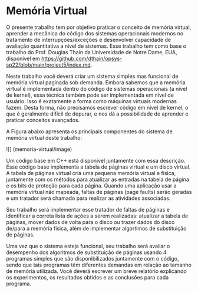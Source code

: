 # Memória Virtual

O presente trabalho tem por objetivo praticar o conceito de memória virtual, aprender a
mecânica do código dos sistemas operacionais modernos no tratamento de interrupções/exceções e
desenvolver capacidade de avaliação quantitativa a nível de sistemas. Esse trabalho tem como base
o trabalho do Prof. Douglas Thain da Universidade de Notre Dame, EUA, disponível em
https://github.com/dthain/opsys-sp22/blob/main/project5/index.md.

Neste trabalho você deverá criar um sistema simples mas funcional de memória virtual
paginada sob demanda. Embora sabemos que a memória virtual é implementada dentro do código
de sistemas operacionais (a nível de kernel), essa técnica também pode ser implementada em nível
de usuário. Isso é exatamente a forma como máquinas virtuais modernas fazem. Desta forma, não
precisamos escrever código em nível de kernel, o que é geralmente difícil de depurar, e nos dá a
possibilidade de aprender e praticar conceitos avançados.

A Figura abaixo apresenta os principais componentes do sistema de memória virtual deste trabalho:

![] (memoria-virtual/image)

Um código base em C++ está disponível juntamente com essa descrição. Esse código base
implementa a tabela de páginas virtual e um disco virtual. A tabela de páginas virtual cria uma
pequena memória virtual e física, juntamente com os métodos para atualizar as entradas na tabela de
página e os bits de proteção para cada página. Quando uma aplicação usar a memória virtual não
mapeada, faltas de páginas (page faults) serão geradas e um tratador será chamado para realizar as
atividades associadas.

Seu trabalho será implementar esse tratador de faltas de páginas e
identificar a correta lista de ações a serem realizadas: atualizar a tabela de páginas, mover
dados de volta para o disco ou trazer dados do disco de/para a memória física, além de
implementar algortimos de substituição de páginas.

Uma vez que o sistema esteja funcional, seu trabalho será avaliar o desempenho dos
algoritmos de substituição de páginas usando 4 programas simples que são disponibilizados
juntamente com o código, sendo que tais programas têm diferentes demandas em relação ao
tamanho de memória utilizada. Você deverá escrever um breve relatório explicando os
experimentos, os resultados obtidos e as conclusões para cada programa.

